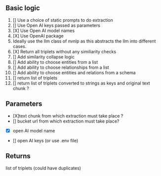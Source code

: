 Basic logic 
----------

1. [] Use a choice of static prompts to do extraction
1. [] Use Open AI keys passed as parameters
1. [X] Use Open AI model names
1. [X] Use OpenAI package
1. Ideally use the llm class of nvnlp as this abstracts the llm into different cases.
1. [X] Return all triplets without any similiarity checks
1. [] Add similarity collapse logic
1. [] Add ability to choose entities from a list
1. [] Add ability to choose relationships from a list
1. [] Add ability to choose entities and relations from a schema
1. [] return list of triplets 
1. [] return list of triplets converted to strings as keys and original text chunk ?

Parameters
----------

- [X]text chunk from which extraction must take place ?
- [] bucket url from which extraction must take place?
- [x] open AI model name
- [] open AI keys (or use .env file)


Returns
-------
list of triplets (could have duplicates)

